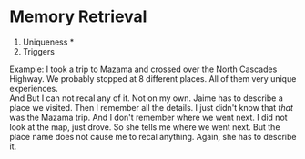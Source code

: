 Memory Retrieval
================

1. Uniqueness
    * 
2. Triggers

Example: I took a trip to Mazama and crossed over the North Cascades Highway. 
We probably stopped at 8 different places. All of them very unique experiences.  
And 
But I can not recal any of it.  Not on my own.
Jaime has to describe a place we visited.  Then I remember all the details.  I just didn't know that *that*
was the Mazama trip.  And I don't remember where we went next.  I did not look at the map, just drove.
So she tells me where we went next.  But the place name does not cause me to recal anything.
Again, she has to describe it.

